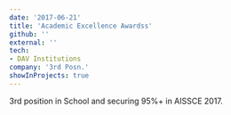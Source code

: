 ```yaml
---
date: '2017-06-21'
title: 'Academic Excellence Awardss'
github: ''
external: ''
tech:
- DAV Institutions
company: '3rd Posn.'
showInProjects: true
---
```


3rd position in School and securing 95%+ in AISSCE 2017. 